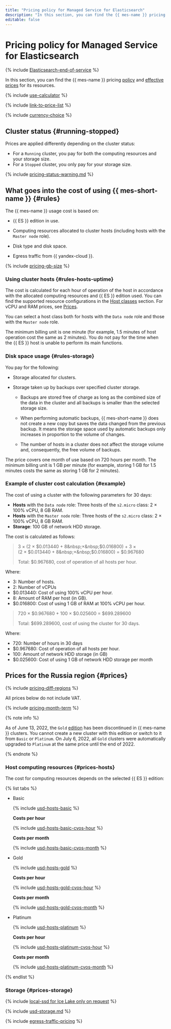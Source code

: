 ```yaml
---
title: "Pricing policy for Managed Service for Elasticsearch"
description: "In this section, you can find the {{ mes-name }} pricing policy and effective prices for its resources."
editable: false
---
```


# Pricing policy for Managed Service for Elasticsearch



{% include [Elasticsearch-end-of-service](../_includes/mdb/mes/note-end-of-service.md) %}

In this section, you can find the {{ mes-name }} pricing [policy](#rules) and [effective prices](#prices) for its resources.

{% include [use-calculator](../_includes/pricing/use-calculator.md) %}

{% include [link-to-price-list](../_includes/pricing/link-to-price-list.md) %}

{% include [currency-choice](../_includes/pricing/currency-choice.md) %}

## Cluster status {#running-stopped}

Prices are applied differently depending on the cluster status:

* For a `Running` cluster, you pay for both the computing resources and your storage size.
* For a `Stopped` cluster, you only pay for your storage size.

{% include [pricing-status-warning.md](../_includes/mdb/pricing-status-warning.md) %}


## What goes into the cost of using {{ mes-short-name }} {#rules}

The {{ mes-name }} usage cost is based on:

* {{ ES }} edition in use.

* Computing resources allocated to cluster hosts (including hosts with the `Master node` role).

* Disk type and disk space.

* Egress traffic from {{ yandex-cloud }}.

{% include [pricing-gb-size](../_includes/pricing-gb-size.md) %}

### Using cluster hosts {#rules-hosts-uptime}

The cost is calculated for each hour of operation of the host in accordance with the allocated computing resources and {{ ES }} edition used. You can find the supported resource configurations in the [Host classes](concepts/instance-types.md) section. For vCPU and RAM prices, see [Prices](#prices).

You can select a host class both for hosts with the `Data node` role and those with the `Master node` role.

The minimum billing unit is one minute (for example, 1.5 minutes of host operation cost the same as 2 minutes). You do not pay for the time when the {{ ES }} host is unable to perform its main functions.

### Disk space usage {#rules-storage}

You pay for the following:

* Storage allocated for clusters.

* Storage taken up by backups over specified cluster storage.

  * Backups are stored free of charge as long as the combined size of the data in the cluster and all backups is smaller than the selected storage size.

  * When performing automatic backups, {{ mes-short-name }} does not create a new copy but saves the data changed from the previous backup. It means the storage space used by automatic backups only increases in proportion to the volume of changes.

  * The number of hosts in a cluster does not affect the storage volume and, consequently, the free volume of backups.

The price covers one month of use based on 720 hours per month. The minimum billing unit is 1 GB per minute (for example, storing 1 GB for 1.5 minutes costs the same as storing 1 GB for 2 minutes).

### Example of cluster cost calculation {#example}

The cost of using a cluster with the following parameters for 30 days:

* **Hosts** with the `Data node` role: Three hosts of the `s2.micro` class: 2 × 100% vCPU, 8 GB RAM.
* **Hosts** with the `Master node` role: Three hosts of the `s2.micro` class: 2 × 100% vCPU, 8 GB RAM.
* **Storage**: 100 GB of network HDD storage.

The cost is calculated as follows:



> 3 × (2&nbsp;×&nbsp;$0.013440 + 8&nbsp;×&nbsp;$0.016800) + 3 × (2&nbsp;×&nbsp;$0.013440 + 8&nbsp;×&nbsp;$0.016800) = $0.967680
>
> Total: $0.967680, cost of operation of all hosts per hour.

Where:
* 3: Number of hosts.
* 2: Number of vCPUs
* $0.013440: Cost of using 100% vCPU per hour.
* 8: Amount of RAM per host (in GB).
* $0.016800: Cost of using 1 GB of RAM at 100% vCPU per hour.

> 720 × $0.967680 + 100 × $0.025600 = $699.289600
>
> Total: $699.289600, cost of using the cluster for 30 days.

Where:
* 720: Number of hours in 30 days
* $0.967680: Cost of operation of all hosts per hour.
* 100: Amount of network HDD storage (in GB)
* $0.025600: Cost of using 1 GB of network HDD storage per month



## Prices for the Russia region {#prices}

{% include [pricing-diff-regions](../_includes/pricing-diff-regions.md) %}



All prices below do not include VAT.


{% include [pricing-month-term](../_includes/mdb/pricing-month-term.md) %}

{% note info %}

As of June 13, 2022, the `Gold` [edition](./concepts/es-editions.md) has been discontinued in {{ mes-name }} clusters. You cannot create a new cluster with this edition or switch to it from `Basic` or `Platinum`. On July 6, 2022, all `Gold` clusters were automatically upgraded to `Platinum` at the same price until the end of 2022.

{% endnote %}

### Host computing resources {#prices-hosts}

The cost for computing resources depends on the selected {{ ES }} edition:



{% list tabs %}

- Basic

  {% include [usd-hosts-basic](../_pricing/managed-elasticsearch/usd-hosts-basic.md) %}

  **Costs per hour**

  {% include [usd-hosts-basic-cvos-hour](../_pricing/managed-elasticsearch/usd-hosts-basic-cvos-hour.md) %}

  **Costs per month**

  {% include [usd-hosts-basic-cvos-month](../_pricing/managed-elasticsearch/usd-hosts-basic-cvos-month.md) %}

- Gold

  {% include [usd-hosts-gold](../_pricing/managed-elasticsearch/usd-hosts-gold.md) %}

  **Costs per hour**

  {% include [usd-hosts-gold-cvos-hour](../_pricing/managed-elasticsearch/usd-hosts-gold-cvos-hour.md) %}

  **Costs per month**

  {% include [usd-hosts-gold-cvos-month](../_pricing/managed-elasticsearch/usd-hosts-gold-cvos-month.md) %}

- Platinum

  {% include [usd-hosts-platinum](../_pricing/managed-elasticsearch/usd-hosts-platinum.md) %}

  **Costs per hour**

  {% include [usd-hosts-platinum-cvos-hour](../_pricing/managed-elasticsearch/usd-hosts-platinum-cvos-hour.md) %}

  **Costs per month**

  {% include [usd-hosts-platinum-cvos-month](../_pricing/managed-elasticsearch/usd-hosts-platinum-cvos-month.md) %}

{% endlist %}


### Storage {#prices-storage}

{% include [local-ssd for Ice Lake only on request](../_includes/ice-lake-local-ssd-note.md) %}



{% include [usd-storage.md](../_pricing/managed-elasticsearch/usd-storage.md) %}


{% include [egress-traffic-pricing](../_includes/egress-traffic-pricing.md) %}

